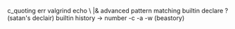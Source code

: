 c_quoting err valgrind
echo \\
|&
advanced pattern matching
builtin declare ? (satan's declair)
builtin history -> number -c -a -w (beastory)
